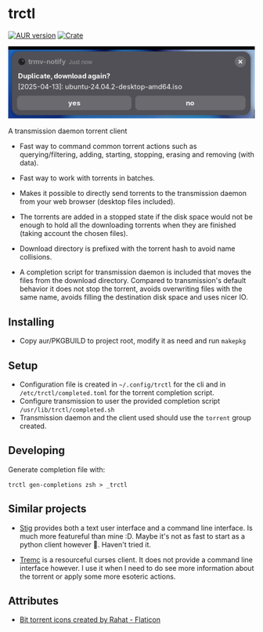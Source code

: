 # trctl
[![AUR version](https://img.shields.io/aur/version/trctl)](https://aur.archlinux.org/packages/trctl/)
[![Crate](https://img.shields.io/crates/v/trctl.svg)](https://crates.io/crates/trctl)

<p align="center">
<img src="res/notification.png">
</p>

A transmission daemon torrent client

* Fast way to command common torrent actions such as querying/filtering, adding,
  starting, stopping, erasing and removing (with data).

* Fast way to work with torrents in batches.

* Makes it possible to directly send torrents to the transmission daemon from
  your web browser (desktop files included).

* The torrents are added in a stopped state if the disk space would not be
  enough to hold all the downloading torrents when they are finished (taking
  account the chosen files).

* Download directory is prefixed with the torrent hash to avoid name collisions.

* A completion script for transmission daemon is included that moves the files
  from the download directory. Compared to transmission's default behavior it
  does not stop the torrent, avoids overwriting files with the same name, avoids
  filling the destination disk space and uses nicer IO.

## Installing

- Copy aur/PKGBUILD to project root, modify it as need and run `makepkg`

## Setup

- Configuration file is created in `~/.config/trctl` for the cli and in
  `/etc/trctl/completed.toml` for the torrent completion script.
- Configure transmission to user the provided completion script `/usr/lib/trctl/completed.sh`
- Transmission daemon and the client used should use the `torrent` group created.

## Developing

Generate completion file with:
```
trctl gen-completions zsh > _trctl
```

## Similar projects

* [Stig](https://github.com/rndusr/stig) provides both a text user interface and
  a command line interface. Is much more featureful than mine :D. Maybe it's not
  as fast to start as a python client however 😤. Haven't tried it.

* [Tremc](https://github.com/tremc/tremc) is a resourceful curses client. It does not
  provide a command line interface however. I use it when I need to do see more
  information about the torrent or apply some more esoteric actions.

## Attributes

* [Bit torrent icons created by Rahat - Flaticon](https://www.flaticon.com/free-icons/bit-torrent)
